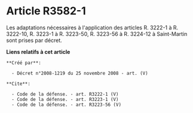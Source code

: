 # Article R3582-1

Les adaptations nécessaires à l'application des articles R. 3222-1 à R. 3222-10, 
R. 3223-1 à R. 3223-50, 
R. 3223-56 à R. 3224-12 à Saint-Martin sont prises par décret.

**Liens relatifs à cet article**

	**Créé par**:

	  - Décret n°2008-1219 du 25 novembre 2008 - art. (V)

	**Cite**:

	  - Code de la défense. - art. R3222-1 (V)
	  - Code de la défense. - art. R3223-1 (V)
	  - Code de la défense. - art. R3223-56 (V)
